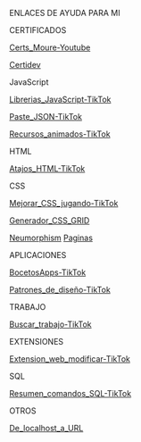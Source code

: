 

ENLACES DE AYUDA PARA MI



CERTIFICADOS

[Certs_Moure-Youtube](https://www.youtube.com/shorts/zcb6biEmpSI)

[Certidev](https://www.tiktok.com/@certidevs/video/7418550891915005217?is_from_webapp=1&sender_device=pc)

JavaScript

[Librerias_JavaScript-TikTok](https://vm.tiktok.com/ZGdMgKtoa/)

[Paste_JSON-TikTok](https://vm.tiktok.com/ZGdMp1py6/)

[Recursos_animados-TikTok](https://vm.tiktok.com/ZGdMgtqRY/)

HTML

[Atajos_HTML-TikTok](https://www.tiktok.com/@marowarthdev/video/7415328978782686496?is_from_webapp=1&sender_device=pc)

CSS

[Mejorar_CSS_jugando-TikTok](https://vm.tiktok.com/ZGdMgKAG7/)

[Generador_CSS_GRID](https://vm.tiktok.com/ZGdMg4JRE/)

[Neumorphism](https://www.tiktok.com/@elrincondeldev/video/7418244372455558432?is_from_webapp=1&sender_device=pc) [Paginas](https://neumorphism.io/#e0e0e0)

APLICACIONES

[BocetosApps-TikTok](https://www.tiktok.com/@aristidevs/video/7442357984866405664?_r=1&_t=8s7oiMFFrpw)

[Patrones_de_diseño-TikTok](https://vm.tiktok.com/ZGdMgr1SG/)

TRABAJO

[Buscar_trabajo-TikTok](https://www.tiktok.com/@chollometro/video/7400716819687902496?is_from_webapp=1&sender_device=pc)

EXTENSIONES

[Extension_web_modificar-TikTok](https://www.tiktok.com/@elrincondeldev/video/7426406316853300513?is_from_webapp=1&sender_device=pc)

SQL

[Resumen_comandos_SQL-TikTok](https://www.tiktok.com/@dazxirx/photo/7422706446426541345?is_from_webapp=1&sender_device=pc)

OTROS

[De_localhost_a_URL](https://www.tiktok.com/@midudev/video/7424888244443172129?is_from_webapp=1&sender_device=pc)